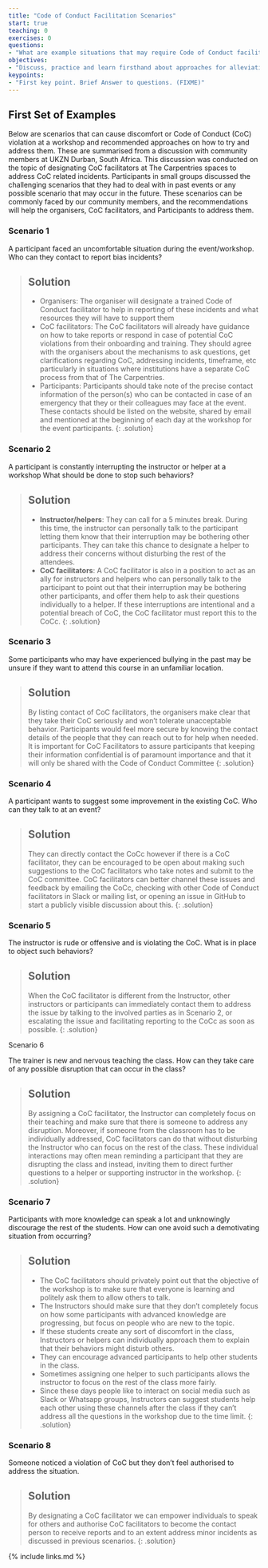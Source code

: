 ```yaml
---
title: "Code of Conduct Facilitation Scenarios"
start: true
teaching: 0
exercises: 0
questions:
- "What are example situations that may require Code of Conduct facilitation in The Carpentries?"
objectives:
- "Discuss, practice and learn firsthand about approaches for alleviating tension and facilitating Code of Conduct issues as they arise in various community spaces"
keypoints:
- "First key point. Brief Answer to questions. (FIXME)"
---
```

## First Set of Examples

Below are scenarios that can cause discomfort or Code of Conduct (CoC) violation at a workshop and recommended approaches on how to try and address them. These are summarised from a discussion with community members at UKZN Durban, South Africa. This discussion was conducted on the topic of designating CoC facilitators at The Carpentries spaces to address CoC related incidents. Participants in small groups discussed the challenging scenarios that they had to deal with in past events or any possible scenario that may occur in the future. These scenarios can be commonly faced by our community members, and the recommendations will help the organisers, CoC facilitators, and Participants to address them. 

### Scenario 1

A participant faced an uncomfortable situation during the event/workshop. Who can they contact to report bias incidents? 

> ## Solution
>
> - Organisers: The organiser will designate a trained Code of Conduct facilitator to help in reporting of these incidents and what resources they will have to support them 
> - CoC facilitators: The CoC facilitators will already have guidance on how to take reports or respond in case of potential CoC violations from their onboarding and training. They should agree with the organisers about the mechanisms to ask questions, get clarifications regarding CoC, addressing incidents, timeframe, etc particularly in situations where institutions have a separate CoC process from that of The Carpentries.
> - Participants: Participants should take note of the precise contact information of the person(s) who can be contacted in case of an emergency that they or their colleagues may face at the event. These contacts should be listed on the website, shared by email and mentioned at the beginning of each day at the workshop for the event participants.
{: .solution}

### Scenario 2

A participant is constantly interrupting the instructor or helper at a workshop What should be done to stop such behaviors?

> ## Solution
>
> - **Instructor/helpers**: They can call for a 5 minutes break. During this time, the instructor can personally talk to the participant letting them know that their interruption may be bothering other participants. They can take this chance to designate a helper to address their concerns without disturbing the rest of the  attendees. 
> - **CoC facilitators**: A CoC facilitator is also in a position to act as an ally for instructors and helpers who can personally talk to the participant to point out that their interruption may be bothering other participants, and offer them help to ask their questions individually to a helper. If these interruptions are intentional and a potential breach of CoC, the CoC facilitator must report this to the CoCc.
{: .solution}

### Scenario 3

Some participants who may have experienced bullying in the past may be unsure if they want to attend this course in an unfamiliar location.

> ## Solution
>
>By listing contact of CoC facilitators, the organisers make clear that they take their CoC seriously and won’t tolerate unacceptable behavior. Participants would feel more secure by knowing the contact details of the people that they can reach out to for help when needed. It is important for CoC Facilitators to assure participants that keeping their information confidential is of paramount importance and that it will only be shared with the Code of Conduct Committee 
{: .solution}


### Scenario 4

A participant wants to suggest some improvement in the existing CoC. Who can they talk to at an event?

> ## Solution
>
>They can directly contact the CoCc however if there is a CoC facilitator, they can be encouraged to be open about making such suggestions to the CoC facilitators who take notes and submit to the CoC committee. CoC facilitators can better channel these issues and feedback by emailing the CoCc, checking with other Code of Conduct facilitators in Slack or mailing list, or opening an issue in GitHub to start a publicly visible discussion about this.
{: .solution}

### Scenario 5

The instructor is rude or offensive and is violating the CoC. What is in place to object such behaviors?

> ## Solution
>
>When the CoC facilitator is different from the Instructor, other instructors or participants can immediately contact them to address the issue by talking to the involved parties as in Scenario 2, or escalating the issue and facilitating reporting to the CoCc as soon as possible.
{: .solution}

Scenario 6

The trainer is new and nervous teaching the class. How can they take care of any possible disruption that can occur in the class?

> ## Solution
>
>By assigning a CoC facilitator, the Instructor can completely focus on their teaching and make sure that there is someone to address any disruption. Moreover, if someone from the classroom has to be individually addressed, CoC facilitators can do that without disturbing the Instructor who can focus on the rest of the class. These individual interactions may often mean reminding a participant that they are disrupting the class and instead, inviting them to direct further questions to a helper or supporting instructor in the workshop.
{: .solution}

### Scenario 7

Participants with more knowledge can speak a lot and unknowingly discourage the rest of the students. How can one avoid such a demotivating situation from occurring?

> ## Solution
>
> - The CoC facilitators should privately point out that the objective of the workshop is to make sure that everyone is learning and politely ask them to allow others to talk.
> - The Instructors should make sure that they don’t completely focus on how some participants with advanced knowledge are progressing, but focus on people who are new to the topic. 
> - If these students create any sort of discomfort in the class, Instructors or helpers can individually approach them to explain that their behaviors might disturb others. 
> - They can encourage advanced participants to help other students in the class. 
> - Sometimes assigning one helper to such participants allows the instructor to focus on the rest of the class more fairly.
> - Since these days people like to interact on social media such as Slack or Whatsapp groups, Instructors can suggest students help each other using these channels after the class if they can’t address all the questions in the workshop due to the time limit.
{: .solution}

### Scenario 8

Someone noticed a violation of CoC but they don’t feel authorised to address the situation.

> ## Solution
>
>By designating a CoC facilitator we can empower individuals to speak for others and authorise CoC facilitators to become the contact person to receive reports and to an extent address minor incidents as discussed in previous scenarios.
{: .solution}




{% include links.md %}
